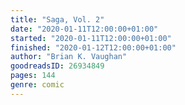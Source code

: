 ```yaml
---
title: "Saga, Vol. 2"
date: "2020-01-11T12:00:00+01:00"
started: "2020-01-11T12:00:00+01:00"
finished: "2020-01-12T12:00:00+01:00"
author: "Brian K. Vaughan"
goodreadsID: 26934849
pages: 144
genre: comic
---
```

